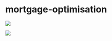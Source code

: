 # mortgage-optimisation

![](https://github.com/andrelimzs/mortgage-optimisation/blob/master/docs/plots/overview1.jpg?raw=true)

![](https://github.com/andrelimzs/mortgage-optimisation/blob/master/docs/plots/overview2.jpg?raw=true)